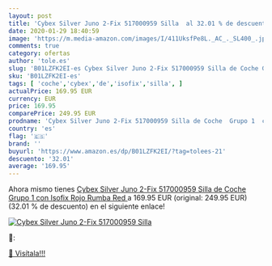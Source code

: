 ```yaml
---
layout: post
title: 'Cybex Silver Juno 2-Fix 517000959 Silla  al 32.01 % de descuento'
date: 2020-01-29 18:40:59
image: 'https://m.media-amazon.com/images/I/411UksfPe8L._AC_._SL400_.jpg'
comments: true
category: ofertas
author: 'tole.es'
slug: 'B01LZFK2EI-es Cybex Silver Juno 2-Fix 517000959 Silla de Coche Grupo 1...'
sku: 'B01LZFK2EI-es'
tags: [ 'coche','cybex','de','isofix','silla', ]
actualPrice: 169.95 EUR
currency: EUR
price: 169.95
comparePrice: 249.95 EUR
prodname: 'Cybex Silver Juno 2-Fix 517000959 Silla de Coche  Grupo 1  con Isofix  Rojo  Rumba Red '
country: 'es'
flag: '🇪🇸'
brand: ''
buyurl: 'https://www.amazon.es/dp/B01LZFK2EI/?tag=tolees-21'
descuento: '32.01'
average: '169.95'
---
```


Ahora mismo tienes [Cybex Silver Juno 2-Fix 517000959 Silla de Coche  Grupo 1  con Isofix  Rojo  Rumba Red ](https://www.amazon.es/dp/B01LZFK2EI/?tag=tolees-21) a 169.95 EUR (original: 249.95 EUR) (32.01 %  de descuento) en el siguiente enlace!

[![Cybex Silver Juno 2-Fix 517000959 Silla ](https://m.media-amazon.com/images/I/411UksfPe8L._AC_._SL400_.jpg)](https://www.amazon.es/dp/B01LZFK2EI/?tag=tolees-21)

🔎:


[🛒 Visítala!!!](https://www.amazon.es/dp/B01LZFK2EI/?tag=tolees-21)
